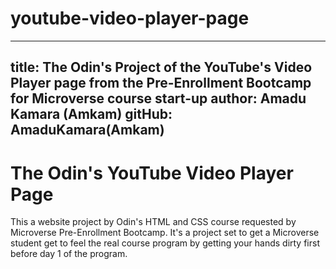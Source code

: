 # youtube-video-player-page
---
title: The Odin's Project of the YouTube's Video Player page from the Pre-Enrollment Bootcamp for Microverse course start-up
author: Amadu Kamara (Amkam)
gitHub: AmaduKamara(Amkam)
---

# The Odin's YouTube Video Player Page

This a website project by Odin's HTML and CSS course requested by Microverse Pre-Enrollment Bootcamp.
It's a project set to get a Microverse student get to feel the real course program by getting your hands dirty first before day 1 of the program.
